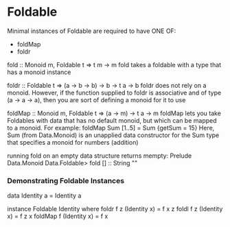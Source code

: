 # Foldable

Minimal instances of Foldable are required to have ONE OF:
* foldMap
* foldr

fold :: Monoid m, Foldable t => t m -> m
fold takes a foldable with a type that has a monoid instance

foldr :: Foldable t => (a -> b -> b) -> b -> t a -> b
foldr does not rely on a monoid. However, if the function supplied to foldr is
associative and of type (a -> a -> a), then you are sort of defining a monoid for it to use

foldMap :: Monoid m, Foldable t => (a -> m) -> t a -> m
foldMap lets you take Foldables with data that has no default monoid, but which can be mapped to
a monoid. For example:
foldMap Sum [1..5] = Sum {getSum = 15}
Here, Sum (from Data.Monoid) is an unapplied data constructor for the Sum type that specifies
a monoid for numbers (addition)

running fold on an empty data structure returns mempty:
Prelude Data.Monoid Data.Foldable> fold [] :: String
""

### Demonstrating Foldable Instances

data Identity a = Identity a

instance Foldable Identity where
  foldr f z (Identity x) = f x z
  foldl f z (Identity x) = f z x
  foldMap f (Identity x) = f x